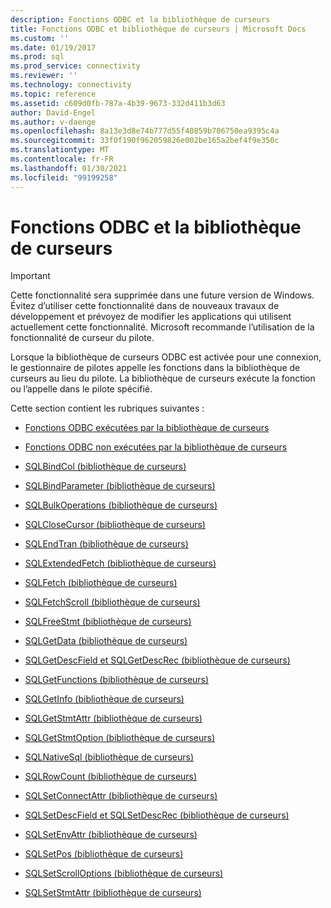 ```yaml
---
description: Fonctions ODBC et la bibliothèque de curseurs
title: Fonctions ODBC et bibliothèque de curseurs | Microsoft Docs
ms.custom: ''
ms.date: 01/19/2017
ms.prod: sql
ms.prod_service: connectivity
ms.reviewer: ''
ms.technology: connectivity
ms.topic: reference
ms.assetid: c609d0fb-787a-4b39-9673-332d411b3d63
author: David-Engel
ms.author: v-daenge
ms.openlocfilehash: 8a13e3d8e74b777d55f40859b706750ea9395c4a
ms.sourcegitcommit: 33f0f190f962059826e002be165a2bef4f9e350c
ms.translationtype: MT
ms.contentlocale: fr-FR
ms.lasthandoff: 01/30/2021
ms.locfileid: "99199258"
---
```

# <a name="odbc-functions-and-the-cursor-library"></a>Fonctions ODBC et la bibliothèque de curseurs
> [!IMPORTANT]  
>  Cette fonctionnalité sera supprimée dans une future version de Windows. Évitez d’utiliser cette fonctionnalité dans de nouveaux travaux de développement et prévoyez de modifier les applications qui utilisent actuellement cette fonctionnalité. Microsoft recommande l’utilisation de la fonctionnalité de curseur du pilote.  
  
 Lorsque la bibliothèque de curseurs ODBC est activée pour une connexion, le gestionnaire de pilotes appelle les fonctions dans la bibliothèque de curseurs au lieu du pilote. La bibliothèque de curseurs exécute la fonction ou l’appelle dans le pilote spécifié.  
  
 Cette section contient les rubriques suivantes :  
  
-   [Fonctions ODBC exécutées par la bibliothèque de curseurs](../../../odbc/reference/appendixes/odbc-functions-executed-by-the-cursor-library.md)  
  
-   [Fonctions ODBC non exécutées par la bibliothèque de curseurs](../../../odbc/reference/appendixes/odbc-functions-not-executed-by-the-cursor-library.md)  
  
-   [SQLBindCol (bibliothèque de curseurs)](../../../odbc/reference/appendixes/sqlbindcol-cursor-library.md)  
  
-   [SQLBindParameter (bibliothèque de curseurs)](../../../odbc/reference/appendixes/sqlbindparameter-cursor-library.md)  
  
-   [SQLBulkOperations (bibliothèque de curseurs)](../../../odbc/reference/appendixes/sqlbulkoperations-and-the-cursor-library.md)  
  
-   [SQLCloseCursor (bibliothèque de curseurs)](../../../odbc/reference/appendixes/sqlclosecursor-odbc.md)  
  
-   [SQLEndTran (bibliothèque de curseurs)](../../../odbc/reference/appendixes/sqlendtran-cursor-library.md)  
  
-   [SQLExtendedFetch (bibliothèque de curseurs)](../../../odbc/reference/appendixes/sqlextendedfetch-cursor-library.md)  
  
-   [SQLFetch (bibliothèque de curseurs)](../../../odbc/reference/appendixes/sqlfetch-cursor-library.md)  
  
-   [SQLFetchScroll (bibliothèque de curseurs)](../../../odbc/reference/appendixes/sqlfetchscroll-cursor-library.md)  
  
-   [SQLFreeStmt (bibliothèque de curseurs)](../../../odbc/reference/appendixes/sqlfreestmt-cursor-library.md)  
  
-   [SQLGetData (bibliothèque de curseurs)](../../../odbc/reference/appendixes/sqlgetdata-cursor-library.md)  
  
-   [SQLGetDescField et SQLGetDescRec (bibliothèque de curseurs)](../../../odbc/reference/appendixes/sqlgetdescfield-and-sqlgetdescrec-cursor-library.md)  
  
-   [SQLGetFunctions (bibliothèque de curseurs)](../../../odbc/reference/appendixes/sqlgetfunctions-cursor-library.md)  
  
-   [SQLGetInfo (bibliothèque de curseurs)](../../../odbc/reference/appendixes/sqlgetinfo-cursor-library.md)  
  
-   [SQLGetStmtAttr (bibliothèque de curseurs)](../../../odbc/reference/appendixes/sqlgetstmtattr-cursor-library.md)  
  
-   [SQLGetStmtOption (bibliothèque de curseurs)](../../../odbc/reference/appendixes/sqlgetstmtoption-cursor-library.md)  
  
-   [SQLNativeSql (bibliothèque de curseurs)](../../../odbc/reference/appendixes/sqlnativesql-cursor-library.md)  
  
-   [SQLRowCount (bibliothèque de curseurs)](../../../odbc/reference/appendixes/sqlrowcount-cursor-library.md)  
  
-   [SQLSetConnectAttr (bibliothèque de curseurs)](../../../odbc/reference/appendixes/sqlsetconnectattr-cursor-library.md)  
  
-   [SQLSetDescField et SQLSetDescRec (bibliothèque de curseurs)](../../../odbc/reference/appendixes/sqlsetdescfield-and-sqlsetdescrec-cursor-library.md)  
  
-   [SQLSetEnvAttr (bibliothèque de curseurs)](../../../odbc/reference/appendixes/sqlsetenvattr-and-the-cursor-library.md)  
  
-   [SQLSetPos (bibliothèque de curseurs)](../../../odbc/reference/appendixes/sqlsetpos-cursor-library.md)  
  
-   [SQLSetScrollOptions (bibliothèque de curseurs)](../../../odbc/reference/appendixes/sqlsetscrolloptions-cursor-library.md)  
  
-   [SQLSetStmtAttr (bibliothèque de curseurs)](../../../odbc/reference/appendixes/sqlsetstmtattr-cursor-library.md)
